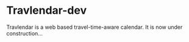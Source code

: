# Travlendar-dev

Travlendar is a web based travel-time-aware calendar. It is now under construction...
